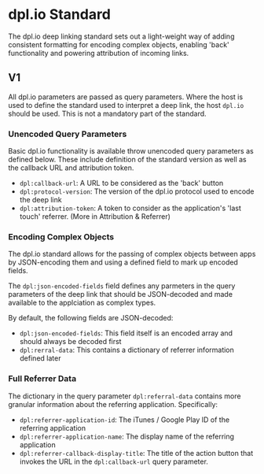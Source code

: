 # dpl.io Standard

The dpl.io deep linking standard sets out a light-weight way of adding consistent formatting for encoding complex objects, enabling 'back' functionality and powering attribution of incoming links.

## V1

All dpl.io parameters are passed as query parameters. Where the host is used to define the standard used to interpret a deep link, the host `dpl.io` should be used. This is not a mandatory part of the standard.

### Unencoded Query Parameters
Basic dpl.io functionality is available throw unencoded query parameters as defined below. These include definition of the standard version as well as the callback URL and attribution token.

- `dpl:callback-url`: A URL to be considered as the 'back' button
- `dpl:protocol-version`: The version of the dpl.io protocol used to encode the deep link
- `dpl:attribution-token`: A token to consider as the application's 'last touch' referrer. (More in Attribution & Referrer)

### Encoding Complex Objects
The dpl.io standard allows for the passing of complex objects between apps by JSON-encoding them and using a defined field to mark up encoded fields.

The `dpl:json-encoded-fields` field defines any parmeters in the query parameters of the deep link that should be JSON-decoded and made available to the applciation as complex types.

By default, the following fields are JSON-decoded:
- `dpl:json-encoded-fields`: This field itself is an encoded array and should always be decoded first
- `dpl:rerral-data`: This contains a dictionary of referrer information defined later

### Full Referrer Data
The dictionary in the query parameter `dpl:referral-data` contains more granular information about the referring application. Specifically:
- `dpl:referrer-application-id`: The iTunes / Google Play ID of the referring application
- `dpl:referrer-application-name`: The display name of the referring application
- `dpl:referrer-callback-display-title`: The title of the action button that invokes the URL in the `dpl:callback-url` query parameter.
